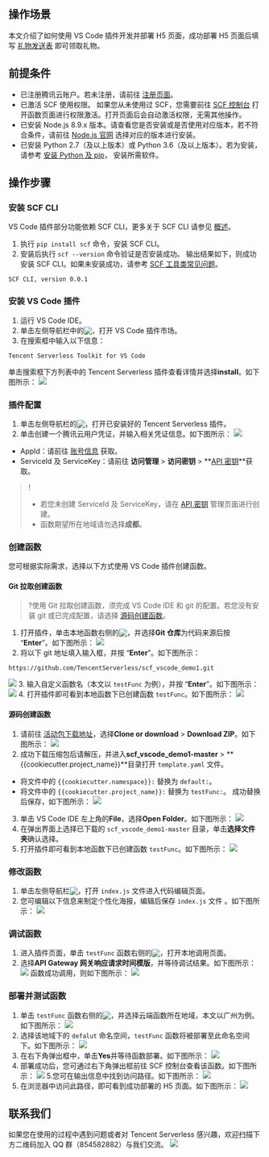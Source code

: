 ## 操作场景
本文介绍了如何使用 VS Code 插件开发并部署 H5 页面，成功部署 H5 页面后填写 [礼物发送表](http://serverlesscloud.mikecrm.com/1bmzgEO) 即可领取礼物。

## 前提条件
- 已注册腾讯云账户。若未注册，请前往 [注册页面](https://cloud.tencent.com/register)。
- 已激活 SCF 使用权限。
如果您从未使用过 SCF，您需要前往 [SCF 控制台](<https://console.cloud.tencent.com/scf/index?rid=1>) 打开函数页面进行权限激活。打开页面后会自动激活权限，无需其他操作。
- 已安装 Node.js 8.9.x 版本。请查看您是否安装或是否使用对应版本，若不符合条件，请前往 [Node.js 官网](https://nodejs.org/zh-cn/download/releases/) 选择对应的版本进行安装。
- 已安装  Python 2.7（及以上版本）或 Python 3.6（及以上版本）。若为安装，请参考  [安装 Python 及 pip](https://cloud.tencent.com/document/product/583/33449#.E5.AE.89.E8.A3.85-python-.E5.8F.8A-pip)， 安装所需软件。


## 操作步骤




### 安装 SCF CLI
VS Code 插件部分功能依赖 SCF CLI，更多关于 SCF CLI 请参见 [概述](https://cloud.tencent.com/document/product/583/33445)。

1. 执行  `pip install scf` 命令，安装 SCF CLI。
2. 安装后执行 `scf --version` 命令验证是否安装成功。
输出结果如下，则成功安装 SCF CLI。如果未安装成功，请参考 [SCF 工具类常见问题](<https://cloud.tencent.com/document/product/583/33456>)。
```
SCF CLI, version 0.0.1
```

### 安装 VS Code 插件
1. 运行 VS Code IDE。
2. 单击左侧导航栏中的<img src="https://main.qcloudimg.com/raw/14b7872880f99820e01ad74de38fc956.png" style="margin:-3px 0;">，打开 VS Code 插件市场。
3. 在搜索框中输入以下信息：
```
Tencent Serverless Toolkit for VS Code
```
单击搜索框下方列表中的 Tencent Serverless 插件查看详情并选择**install**。如下图所示：
![](https://main.qcloudimg.com/raw/49a9ec2dad6e19a497dd148d9f2b88ee.png)
       

### 插件配置
1. 单击左侧导航栏的<img src="https://main.qcloudimg.com/raw/4395057dfb3a8f4a92c90ba7dff9b1c1.png" style="margin:-3px 0;">，打开已安装好的 Tencent Serverless 插件。
2. 单击创建一个腾讯云用户凭证，并输入相关凭证信息。如下图所示：
![](https://main.qcloudimg.com/raw/15592fb57aa84d524c07554dd852b31c.png)
 - AppId：请前往 [账号信息](https://console.cloud.tencent.com/developer) 获取。
 - ServiceId 及 ServiceKey：请前往 **访问管理** > **访问密钥** >  **[API 密钥](https://console.cloud.tencent.com/cam/capi)**获取。
 >!
 >- 若您未创建 ServiceId 及 ServiceKey，请在 [API 密钥](https://console.cloud.tencent.com/cam/capi) 管理页面进行创建。
 >- 函数期望所在地域请勿选择**成都**。

### 创建函数
您可根据实际需求，选择以下方式使用 VS Code 插件创建函数。



#### Git 拉取创建函数
>?使用 Git 拉取创建函数，须完成 VS Code IDE 和 git 的配置。若您没有安装 git 或已完成配置，请选择 [源码创建函数](#create)。
>
1. 打开插件，单击本地函数右侧的<img src="https://main.qcloudimg.com/raw/1a14823bd6129b9989e3ef34ed80a9cc.png" style="margin:-3px 0;">，并选择**Git 仓库**为代码来源后按 “**Enter**”。如下图所示：
![](https://main.qcloudimg.com/raw/2c9d4f9c05cbc41ce1fa84b59ad94551.png)
2. 将以下 git 地址填入输入框，并按 “**Enter**”。如下图所示：
```
https://github.com/TencentServerless/scf_vscode_demo1.git 
```
![](https://main.qcloudimg.com/raw/9836d6ebc8c9093c43190f2382a88884.png)
3. 输入自定义函数名（本文以 `testFunc` 为例），并按 “**Enter**”。如下图所示：
![](https://main.qcloudimg.com/raw/85c6edfe032cb8aeb5bf4349a81fe750.png)
4. 打开插件即可看到本地函数下已创建函数 `testFunc`。如下图所示：
![](https://main.qcloudimg.com/raw/30cd6a9c4ce2c70cebfd0e1316781594.png)        


[](id:create)
#### 源码创建函数
1. 请前往 [活动包下载地址](https://github.com/TencentServerless/scf_vscode_demo1.git )，选择**Clone or download** > **Download ZIP**。如下图所示：
![](https://main.qcloudimg.com/raw/c960496a9f897256383b7962763caa26.png)
2. 成功下载压缩包后请解压，并进入**scf_vscode_demo1-master** > **{{cookiecutter.project_name}}**目录打开 `template.yaml` 文件。
 - 将文件中的 `{{cookiecutter.namespace}}:` 替换为 `default:`。
 - 将文件中的 `{{cookiecutter.project_name}}:` 替换为 `testFunc:`。
 成功替换后保存，如下图所示：
 ![](https://main.qcloudimg.com/raw/ae7e46637e20316a580735b08889634d.png)
3. 单击 VS Code IDE 左上角的**File**，选择**Open Folder**。如下图所示：
![](https://main.qcloudimg.com/raw/da2380944925aace539b6b82b1a98c4d.png)
4. 在弹出界面上选择已下载的 `scf_vscode_demo1-master` 目录，单击**选择文件夹**确认选择。
5. 打开插件即可看到本地函数下已创建函数 `testFunc`。如下图所示：
![](https://main.qcloudimg.com/raw/30cd6a9c4ce2c70cebfd0e1316781594.png)     




### 修改函数
1. 单击左侧导航栏<img src="https://main.qcloudimg.com/raw/ac3668c67f7d6a66f977d5b32474390f.png" style="margin:-3px 0;">，打开 `index.js` 文件进入代码编辑页面。
2. 您可编辑以下信息来制定个性化海报，编辑后保存 `index.js` 文件 。如下图所示：
![](https://main.qcloudimg.com/raw/6c6620cbdae364dec9289d49dab6b46c.png)
     


### 调试函数
1. 进入插件页面，单击 `testFunc` 函数右侧的<img src="https://main.qcloudimg.com/raw/0e5a9ac04a38053224f6881b721cf35a.png" style="margin:-3px 0;">，打开本地调用页面。
2. 选择**API Gateway 网关响应请求时间模版**，并等待调试结果。如下图所示：
![](https://main.qcloudimg.com/raw/65ed4038c42540b3f1c96124565a8d76.png)
函数成功调用，则如下图所示：
![](https://main.qcloudimg.com/raw/79a829e0c74ba72076d448b5caaf21f3.png)



### 部署并测试函数
1. 单击 `testFunc` 函数右侧的<img src="https://main.qcloudimg.com/raw/2df1f1737b1b4c67f4ca8b5f3135247f.png" style="margin:-3px 0;">，并选择云端函数所在地域，本文以广州为例。如下图所示：
![](https://main.qcloudimg.com/raw/1d9b8f3e992fe289269995d2f55f1663.png)
2. 选择该地域下的 `defalut` 命名空间，`testFunc` 函数将被部署至此命名空间下。如下图所示：
![](https://main.qcloudimg.com/raw/ad3758a22bebfd05162c7b48a2afbfff.png)
3. 在右下角弹出框中，单击**Yes**并等待函数部署。如下图所示：
![](https://main.qcloudimg.com/raw/c7eff5687bc53452f99b08077fa360c4.png)
4. 部署成功后，您可通过右下角弹出框前往 SCF 控制台查看该函数。如下图所示：
![](https://main.qcloudimg.com/raw/83a1e90b2cbf3a1bac82a590375fdee2.png)
5.您可在输出信息中找到访问路径。如下图所示：
![](https://main.qcloudimg.com/raw/e177e583e85b2f2da8dbdd4d0fde334a.png)
6. 在浏览器中访问此路径，即可看到成功部署的 H5 页面。如下图所示：
![](https://main.qcloudimg.com/raw/d92b529543f096fed16d6f6a1573deef.jpg)      

## 联系我们
如果您在使用的过程中遇到问题或者对 Tencent Serverless 感兴趣，欢迎扫描下方二维码加入 QQ 群（854582882）与我们交流。
![](https://main.qcloudimg.com/raw/afd3b9ad25dd3cc8c9d53288bc111d21.png)



